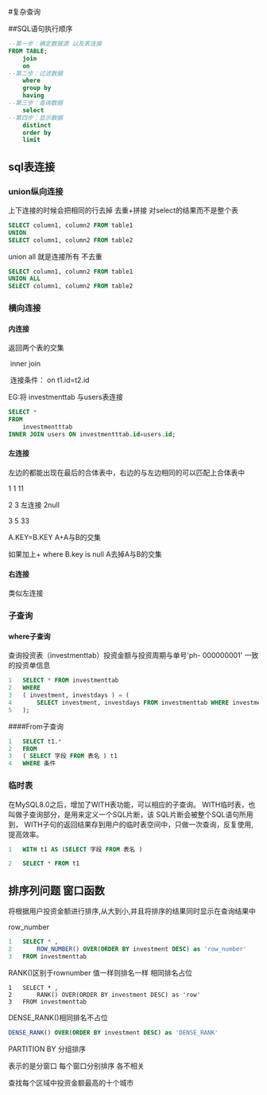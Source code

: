 #复杂查询 

##SQL语句执行顺序

```SQL
--第一步：确定数据源 以及表连接
FROM TABLE;
	join
	on
--第二步：过滤数据
	where
	group by
	having
--第三步：查询数据
	select
--第四步：显示数据
	distinct
	order by
	limit
```

## sql表连接

### union纵向连接

上下连接的时候会把相同的行去掉 去重+拼接   对select的结果而不是整个表

```sql
SELECT column1, column2 FROM table1
UNION 
SELECT column1, column2 FROM table2
```

union all 就是连接所有 不去重

```SQL
SELECT column1, column2 FROM table1
UNION ALL
SELECT column1, column2 FROM table2
```

### 横向连接

#### 内连接

  返回两个表的交集

​    inner join

​      连接条件： on t1.id=t2.id

EG:将 investmenttab 与users表连接 

```SQL
SELECT *
FROM
	investmentttab
INNER JOIN users ON investmentttab.id=users.id;
```

#### 左连接

左边的都能出现在最后的合体表中，右边的与左边相同的可以匹配上合体表中

1          1                        	    11

2	    3	左连接	      2null

3           5				   33

A.KEY=B.KEY A+A与B的交集

 如果加上+ where B.key is null         A去掉A与B的交集

#### 右连接

类似左连接

### 子查询

#### where子查询

查询投资表（investmenttab）投资⾦额与投资周期与单号'ph- 000000001' ⼀致的投资单信息

```sql
1	SELECT * FROM investmenttab
2	WHERE
3	( investment, investdays ) = (
4		SELECT investment, investdays FROM investmenttab WHERE investmentlistid = 'ph- 000000001'
5	);

```

####From子查询

```sql
1	SELECT t1.*
2	FROM
3	( SELECT 字段 FROM 表名 ) t1
4	WHERE 条件

```

### 临时表

在MySQL8.0之后，增加了WITH表功能，可以相应的⼦查询。 WITH临时表，也叫做⼦查询部分，是⽤来定义⼀个SQL⽚断，该 SQL⽚断会被整个SQL语句所⽤到， WITH⼦句的返回结果存到⽤户的临时表空间中，只做⼀次查询，反复使⽤,提⾼效率。

```sql
1	WITH t1 AS (SELECT 字段 FROM 表名 )

2	SELECT * FROM t1
```

## 排序列问题 窗口函数

将根据⽤户投资⾦额进⾏排序,从⼤到⼩,并且将排序的结果同时显示在查询结果中

row_number  

```sql
1	SELECT * ,
2		ROW_NUMBER() OVER(ORDER BY investment DESC) as 'row_number'
3	FROM investmenttab

```

RANK()区别于rownumber  值一样则排名一样 相同排名占位

```
1	SELECT * ,
2		RANK() OVER(ORDER BY investment DESC) as 'row'
3	FROM investmenttab
```

DENSE_RANK()相同排名不占位

```sql
DENSE_RANK() OVER(ORDER BY investment DESC) as 'DENSE_RANK'
```

PARTITION BY 分组排序

表示的是分窗口  每个窗口分别排序 各不相关

查找每个区域中投资⾦额最⾼的⼗个城市

```SQL

```

